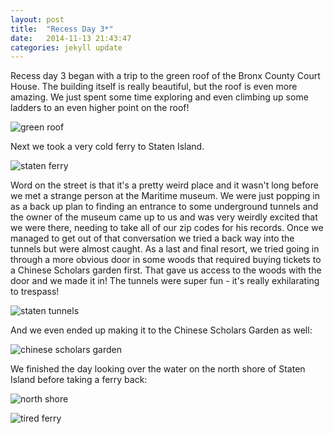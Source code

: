 ```yaml
---
layout: post
title:  "Recess Day 3*"
date:   2014-11-13 21:43:47
categories: jekyll update
---
```

Recess day 3 began with a trip to the green roof of the Bronx County Court House. The building itself is really beautiful, but the roof is even more amazing. We just spent some time exploring and even climbing up some ladders to an even higher point on the roof!

![green roof]({{site.baseurl}}/assets/greenroof.jpg)  

Next we took a very cold ferry to Staten Island. 

![staten ferry]({{site.baseurl}}/assets/ferrytostaten.JPG)  

Word on the street is that it's a pretty weird place and it wasn't long before we met a strange person at the Maritime museum. We were just popping in as a back up plan to finding an entrance to some underground tunnels and the owner of the museum came up to us and was very weirdly excited that we were there, needing to take all of our zip codes for his records. Once we managed to get out of that conversation we tried a back way into the tunnels but were almost caught. As a last and final resort, we tried going in through a more obvious door in some woods that required buying tickets to a Chinese Scholars garden first. That gave us access to the woods with the door and we made it in! The tunnels were super fun - it's really exhilarating to trespass!

![staten tunnels]({{site.baseurl}}/assets/statentunnels.JPG)

And we even ended up making it to the Chinese Scholars Garden as well:  

![chinese scholars garden]({{site.baseurl}}/assets/chinesescholarsgarden.JPG)

We finished the day looking over the water on the north shore of Staten Island before taking a ferry back:  

![north shore]({{site.baseurl}}/assets/northshore.jpg)  

![tired ferry]({{site.baseurl}}/assets/tiredferry.jpg)